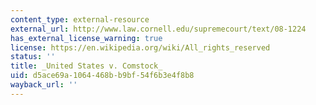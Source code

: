 ```yaml
---
content_type: external-resource
external_url: http://www.law.cornell.edu/supremecourt/text/08-1224
has_external_license_warning: true
license: https://en.wikipedia.org/wiki/All_rights_reserved
status: ''
title: _United States v. Comstock_
uid: d5ace69a-1064-468b-b9bf-54f6b3e4f8b8
wayback_url: ''
---
```

